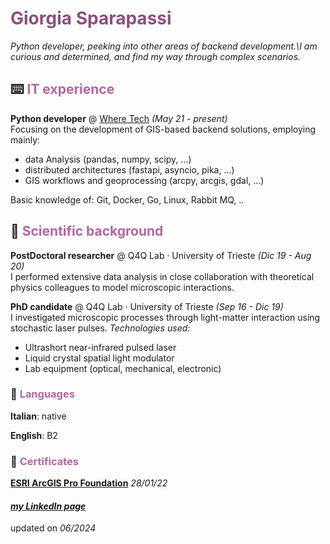 # <span style="color:#8c4f7f">Giorgia Sparapassi</span>

_Python developer, peeking into other areas of backend development.\I am curious and determined, and find my way through complex scenarios._



## ⌨️ <span style="color:#b366a2">IT experience</span>

**Python developer** @ [Where Tech](https://wheretech.it/) _(May 21 - present)_\
Focusing on the development of GIS-based backend solutions, employing mainly:

- data Analysis (pandas, numpy, scipy, ...)
- distributed architectures (fastapi, asyncio, pika, ...)
- GIS workflows and geoprocessing (arcpy, arcgis, gdal, ...)

Basic knowledge of: Git, Docker, Go, Linux, Rabbit MQ, ..

## 🔬 <span style="color:#b366a2">Scientific background</span>

**PostDoctoral researcher** @ Q4Q Lab · University of Trieste _(Dic 19 - Aug 20)_\
I performed extensive data analysis in close collaboration with theoretical physics colleagues to model microscopic interactions.

**PhD candidate** @ Q4Q Lab · University of Trieste _(Sep 16 - Dic 19)_\
I investigated microscopic processes through light-matter interaction using stochastic laser pulses.
*Technologies used:*
- Ultrashort near-infrared pulsed laser
- Liquid crystal spatial light modulator
- Lab equipment (optical, mechanical, electronic)


### 💬 <span style="color:#b366a2">Languages</span>

**Italian**: native

**English**: B2


### 📃 <span style="color:#b366a2">Certificates</span>

[**ESRI ArcGIS Pro Foundation**](https://www.credly.com/badges/45c6c71b-e405-4ff3-97c8-a62f0b65b371) _28/01/22_



#### _[my LinkedIn page](https://www.linkedin.com/in/giorgia-sparapassi/)_

updated on _06/2024_
